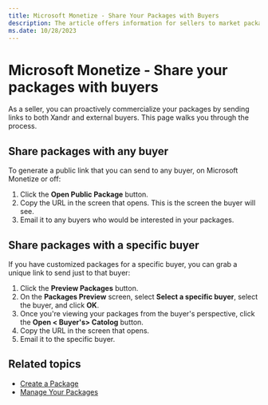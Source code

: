 ```yaml
---
title: Microsoft Monetize - Share Your Packages with Buyers
description: The article offers information for sellers to market packages by sharing links with Xandr and external buyers, with a step-by-step walkthrough.
ms.date: 10/28/2023
---
```


# Microsoft Monetize -  Share your packages with buyers

As a seller, you can proactively commercialize your packages by sending links to both Xandr and external buyers. This page walks you through the process.

## Share packages with any buyer

To generate a public link that you can send to any buyer, on Microsoft Monetize or off:

1. Click the **Open Public Package** button.
1. Copy the URL in the screen that opens. This is the screen the buyer will see.
1. Email it to any buyers who would be interested in your packages.

## Share packages with a specific buyer

If you have customized packages for a specific buyer, you can grab a unique link to send just to that buyer:

1. Click the **Preview Packages** button.
1. On the **Packages Preview** screen, select **Select a specific buyer**, select the buyer, and click **OK**.
1. Once you're viewing your packages from the buyer's perspective,  click the **Open \< Buyer's\> Catolog** button.
1. Copy the URL in the screen that opens.
1. Email it to the specific buyer.

## Related topics

- [Create a Package](create-a-package.md)
- [Manage Your Packages](manage-your-packages.md)
